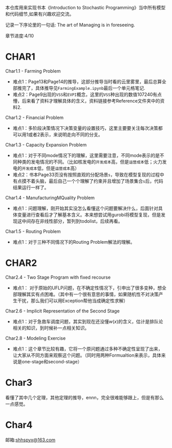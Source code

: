 本仓库用来实现书本《Introduction to Stochastic Programming》当中所有模型和代码细节,如果有兴趣欢迎交流。

记录一下序论里的一句话: The art of Managing is in foreseeing.

章节进度:4/10

# CHAR1

Char1.1 - Farming Problem
* 难点1：Page13和Page14的推导，这部分推导当时看的云里雾里，最后总算全部推完了，具体推导见`FarmingExample.ipynb`最后一个单元格笔记.
* 难点2：Page9出现的`VSS`和`EVPI`概念，这里的`VSS`种出现的数值107240有点懵，后来看了资料才理解具体的含义，资料链接参考Reference文件夹中的资料2.

Char1.2 - Financial Problem
* 难点1：多阶段决策情况下决策变量的设置技巧，这里主要要关注每次决策都可以用1或者2表示，来说明走向不同的分支。

Char1.3 - Capacity Expansion Problem
* 难点1：对于不同mode情况下的理解，这里需要注意，不同mode表示的是不同种类的发电情况的不同。（比如核发电的`开发成本`高，但是`运营成本`低；火力发电的`开发成本`低，但是`运营成本`高）
* 难点2：书本Page33页没有按照直观的分配场景`s`，导致在模型复现的过程中有点摸不着头脑，最后自己一个个理解了约束并且增加了场景集合`s`后，代码结果运行一样了。

Char1.4 - ManufacturingMQuality Problem
* 难点1：问题理解，刚开始其实没怎么看懂这个问题要解决什么，后面针对具体变量进行查看后才了解基本含义。本来想尝试用gurobi将模型复现，但是发现这中间存在非线性部分，暂列到todolist，后续再看。

Char1.5 - Routing Problem
* 难点1：对于三种不同情况下的Routing Problem解法的理解。

# CHAR2 

Char2.4 - Two Stage Program with fixed recourse
* 难点1： 对于原始的UFLP问题，在不确定性情况下，引申出了很多变种，想全部理解其实有点困难。（其中有一个很有意思的事情，如果随机性不对决策产生干扰，那么我们可以用Exception帮他当成确定性求解）

Char2.6 - Implicit Representation of the Second Stage
* 难点1：对于急救车调度问题，其实到现在还没懂$w(x)$的含义，估计是排队论相关的知识，到时候补一点相关知识。

Char2.8 - Modeling Exercise
* 难点1：这个章节比较有趣，它将一个原问题通过多种不确定性呈现了出来，让大家从不同方面来观察这个问题。（同时用两种Formualtion来表示，具体来说是one-stage和second-stage）

# Char3

看懂了其中几个定理，其他定理的推导，ennn，完全很难能够跟上，但是有那么一点感觉。

# Char4 



邮箱:shhspyx@163.com
